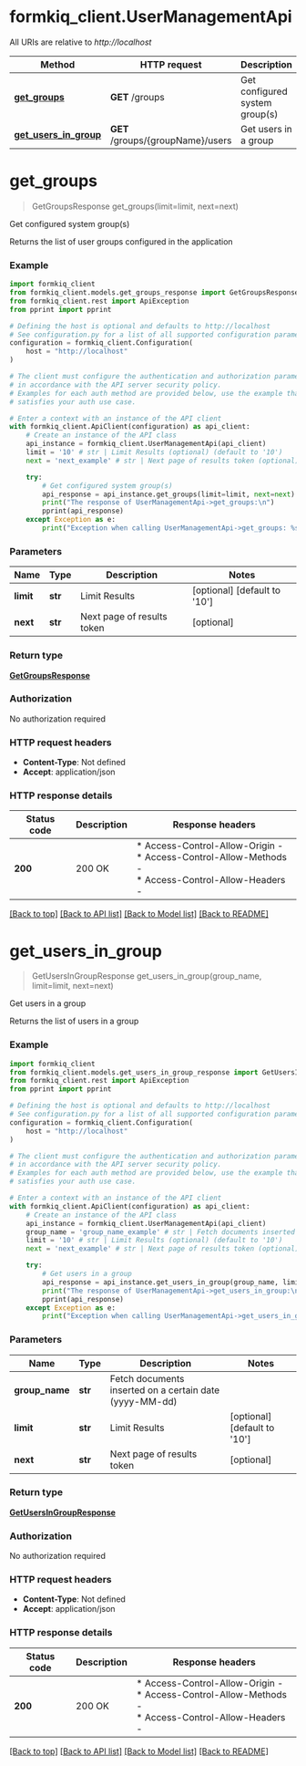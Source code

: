 # formkiq_client.UserManagementApi

All URIs are relative to *http://localhost*

Method | HTTP request | Description
------------- | ------------- | -------------
[**get_groups**](UserManagementApi.md#get_groups) | **GET** /groups | Get configured system group(s)
[**get_users_in_group**](UserManagementApi.md#get_users_in_group) | **GET** /groups/{groupName}/users | Get users in a group


# **get_groups**
> GetGroupsResponse get_groups(limit=limit, next=next)

Get configured system group(s)

Returns the list of user groups configured in the application

### Example


```python
import formkiq_client
from formkiq_client.models.get_groups_response import GetGroupsResponse
from formkiq_client.rest import ApiException
from pprint import pprint

# Defining the host is optional and defaults to http://localhost
# See configuration.py for a list of all supported configuration parameters.
configuration = formkiq_client.Configuration(
    host = "http://localhost"
)

# The client must configure the authentication and authorization parameters
# in accordance with the API server security policy.
# Examples for each auth method are provided below, use the example that
# satisfies your auth use case.

# Enter a context with an instance of the API client
with formkiq_client.ApiClient(configuration) as api_client:
    # Create an instance of the API class
    api_instance = formkiq_client.UserManagementApi(api_client)
    limit = '10' # str | Limit Results (optional) (default to '10')
    next = 'next_example' # str | Next page of results token (optional)

    try:
        # Get configured system group(s)
        api_response = api_instance.get_groups(limit=limit, next=next)
        print("The response of UserManagementApi->get_groups:\n")
        pprint(api_response)
    except Exception as e:
        print("Exception when calling UserManagementApi->get_groups: %s\n" % e)
```



### Parameters


Name | Type | Description  | Notes
------------- | ------------- | ------------- | -------------
 **limit** | **str**| Limit Results | [optional] [default to &#39;10&#39;]
 **next** | **str**| Next page of results token | [optional] 

### Return type

[**GetGroupsResponse**](GetGroupsResponse.md)

### Authorization

No authorization required

### HTTP request headers

 - **Content-Type**: Not defined
 - **Accept**: application/json

### HTTP response details

| Status code | Description | Response headers |
|-------------|-------------|------------------|
**200** | 200 OK |  * Access-Control-Allow-Origin -  <br>  * Access-Control-Allow-Methods -  <br>  * Access-Control-Allow-Headers -  <br>  |

[[Back to top]](#) [[Back to API list]](../README.md#documentation-for-api-endpoints) [[Back to Model list]](../README.md#documentation-for-models) [[Back to README]](../README.md)

# **get_users_in_group**
> GetUsersInGroupResponse get_users_in_group(group_name, limit=limit, next=next)

Get users in a group

Returns the list of users in a group

### Example


```python
import formkiq_client
from formkiq_client.models.get_users_in_group_response import GetUsersInGroupResponse
from formkiq_client.rest import ApiException
from pprint import pprint

# Defining the host is optional and defaults to http://localhost
# See configuration.py for a list of all supported configuration parameters.
configuration = formkiq_client.Configuration(
    host = "http://localhost"
)

# The client must configure the authentication and authorization parameters
# in accordance with the API server security policy.
# Examples for each auth method are provided below, use the example that
# satisfies your auth use case.

# Enter a context with an instance of the API client
with formkiq_client.ApiClient(configuration) as api_client:
    # Create an instance of the API class
    api_instance = formkiq_client.UserManagementApi(api_client)
    group_name = 'group_name_example' # str | Fetch documents inserted on a certain date (yyyy-MM-dd)
    limit = '10' # str | Limit Results (optional) (default to '10')
    next = 'next_example' # str | Next page of results token (optional)

    try:
        # Get users in a group
        api_response = api_instance.get_users_in_group(group_name, limit=limit, next=next)
        print("The response of UserManagementApi->get_users_in_group:\n")
        pprint(api_response)
    except Exception as e:
        print("Exception when calling UserManagementApi->get_users_in_group: %s\n" % e)
```



### Parameters


Name | Type | Description  | Notes
------------- | ------------- | ------------- | -------------
 **group_name** | **str**| Fetch documents inserted on a certain date (yyyy-MM-dd) | 
 **limit** | **str**| Limit Results | [optional] [default to &#39;10&#39;]
 **next** | **str**| Next page of results token | [optional] 

### Return type

[**GetUsersInGroupResponse**](GetUsersInGroupResponse.md)

### Authorization

No authorization required

### HTTP request headers

 - **Content-Type**: Not defined
 - **Accept**: application/json

### HTTP response details

| Status code | Description | Response headers |
|-------------|-------------|------------------|
**200** | 200 OK |  * Access-Control-Allow-Origin -  <br>  * Access-Control-Allow-Methods -  <br>  * Access-Control-Allow-Headers -  <br>  |

[[Back to top]](#) [[Back to API list]](../README.md#documentation-for-api-endpoints) [[Back to Model list]](../README.md#documentation-for-models) [[Back to README]](../README.md)

